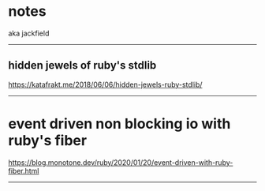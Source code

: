 # notes

aka jackfield

---

## hidden jewels of ruby's stdlib

https://katafrakt.me/2018/06/06/hidden-jewels-ruby-stdlib/

---

# event driven non blocking io with ruby's fiber

https://blog.monotone.dev/ruby/2020/01/20/event-driven-with-ruby-fiber.html

---
